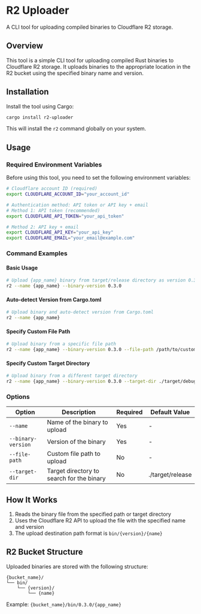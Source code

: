 # R2 Uploader

A CLI tool for uploading compiled binaries to Cloudflare R2 storage.

## Overview

This tool is a simple CLI tool for uploading compiled Rust binaries to Cloudflare R2 storage.
It uploads binaries to the appropriate location in the R2 bucket using the specified binary name and version.

## Installation

Install the tool using Cargo:

```bash
cargo install r2-uploader
```

This will install the `r2` command globally on your system.

## Usage

### Required Environment Variables

Before using this tool, you need to set the following environment variables:

```bash
# Cloudflare account ID (required)
export CLOUDFLARE_ACCOUNT_ID="your_account_id"

# Authentication method: API token or API key + email
# Method 1: API token (recommended)
export CLOUDFLARE_API_TOKEN="your_api_token"

# Method 2: API key + email
export CLOUDFLARE_API_KEY="your_api_key"
export CLOUDFLARE_EMAIL="your_email@example.com"
```

### Command Examples

#### Basic Usage

```bash
# Upload {app_name} binary from target/release directory as version 0.3.0
r2 --name {app_name} --binary-version 0.3.0
```

#### Auto-detect Version from Cargo.toml

```bash
# Upload binary and auto-detect version from Cargo.toml
r2 --name {app_name}
```

#### Specify Custom File Path

```bash
# Upload binary from a specific file path
r2 --name {app_name} --binary-version 0.3.0 --file-path /path/to/custom/binary
```

#### Specify Custom Target Directory

```bash
# Upload binary from a different target directory
r2 --name {app_name} --binary-version 0.3.0 --target-dir ./target/debug
```

### Options

| Option             | Description                               | Required | Default Value    |
| ------------------ | ----------------------------------------- | -------- | ---------------- |
| `--name`           | Name of the binary to upload              | Yes      | -                |
| `--binary-version` | Version of the binary                     | Yes      | -                |
| `--file-path`      | Custom file path to upload                | No       | -                |
| `--target-dir`     | Target directory to search for the binary | No       | ./target/release |

## How It Works

1. Reads the binary file from the specified path or target directory
2. Uses the Cloudflare R2 API to upload the file with the specified name and version
3. The upload destination path format is `bin/{version}/{name}`

## R2 Bucket Structure

Uploaded binaries are stored with the following structure:

```
{bucket_name}/
└── bin/
    └── {version}/
        └── {name}
```

Example: `{bucket_name}/bin/0.3.0/{app_name}`
